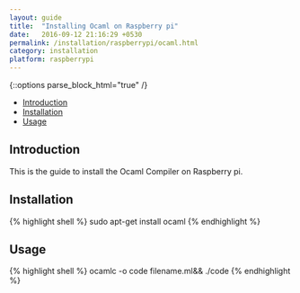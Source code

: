 ```yaml
---
layout: guide
title:  "Installing Ocaml on Raspberry pi"
date:   2016-09-12 21:16:29 +0530
permalink: /installation/raspberrypi/ocaml.html
category: installation
platform: raspberrypi
---
```


{::options parse_block_html="true" /}

* [Introduction](#introduction)
* [Installation](#installation)
* [Usage](#usage)

<section class="wrapper">



## Introduction

This is the guide to install the Ocaml Compiler on Raspberry pi. 

## Installation


{% highlight shell %}
sudo apt-get install ocaml
{% endhighlight %}

## Usage
{% highlight shell %}
ocamlc -o code filename.ml&& ./code
{% endhighlight %}
</section>

